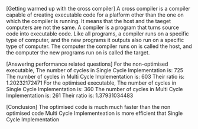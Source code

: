 [Getting warmed up with the cross compiler]
A cross compiler is a compiler capable of creating executable code for a platform other than the one on which the compiler is running. It means that the host and the taeget computers are not the same.
A compiler is a program that turns source code into executable code. Like all programs, a compiler runs on a specific type of computer, and the new programs it outputs also run on a specific type of computer. The computer the compiler runs on is called the host, and the computer the new programs run on is called the target.

[Answering performance related questions]
For the non-optimised executable,
The number of cycles in Single Cycle Implementation is:  725
The number of cycles in Multi Cycle Implementation is:  603
Their ratio is:  1.20232172471
For the optimised executable,
The number of cycles in Single Cycle Implementation is:  360
The number of cycles in Multi Cycle Implementation is:  261
Their ratio is:  1.37931034483

[Conclusion]
The optimised code is much much faster than the non optimised code
Multi Cycle Implementeation is more efficient that Single Cycle Implementation
